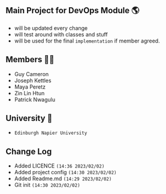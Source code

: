## Main Project for DevOps Module 🌎
- will be updated every change
- will test around with classes and stuff
- will be used for the final `implementation` if member agreed.

## Members 👨‍💻
- Guy Cameron
- Joseph Kettles
- Maya Peretz
- Zin Lin Htun
- Patrick Nwagulu

## University 🏫
- `Edinburgh Napier University`

## Change Log
- Added LICENCE `(14:36 2023/02/02)`
- Added project config `(14:30 2023/02/02)`
- Added Readme.md `(14:29 2023/02/02)`
- Git init `(14:30 2023/02/02)`
